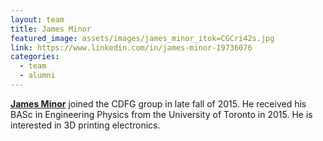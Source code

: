 ```yaml
---
layout: team
title: James Minor
featured_image: assets/images/james_minor_itok=CGCri42s.jpg
link: https://www.linkedin.com/in/james-minor-19736076
categories:
  - team
  - alumni
---
```

**[James Minor](https://www.linkedin.com/in/james-minor-19736076)**  joined the CDFG group in late fall of 2015. He received his BASc in Engineering Physics from the University of Toronto in 2015. He is interested in 3D printing electronics.